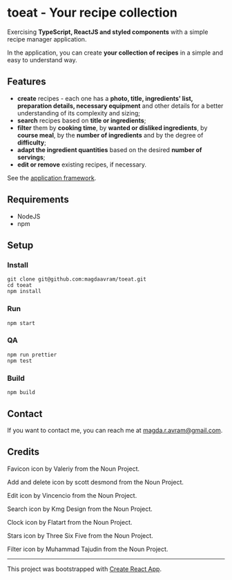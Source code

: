 # toeat - Your recipe collection

Exercising **TypeScript, ReactJS and styled components** with a 
simple recipe manager application. 

In the application, you can create **your collection of recipes** 
in a simple and easy to understand way. 

## Features
* **create** recipes - each one has a **photo, title, ingredients' list, 
preparation details, necessary equipment** and other details for a 
better understanding of its complexity and sizing;
* **search** recipes based on **title or ingredients**;
* **filter** them by **cooking time**, by **wanted or disliked 
ingredients**, by **course meal**, by the **number of ingredients** 
and by the degree of **difficulty**;
* **adapt the ingredient quantities** based on the desired 
**number of servings**;
* **edit or remove** existing recipes, if necessary.

See the [application framework](./toeat-framework.png).

## Requirements 
* NodeJS
* npm

## Setup
### Install
```shell script
git clone git@github.com:magdaavram/toeat.git
cd toeat
npm install
```

### Run
```shell script
npm start
```

### QA
```shell script
npm run prettier
npm test
```

### Build
```shell script
npm build
```

## Contact
If you want to contact me, you can reach me at magda.r.avram@gmail.com.

## Credits
Favicon icon by Valeriy from the Noun Project.

Add and delete icon by scott desmond from the Noun Project.

Edit icon by Vincencio from the Noun Project.

Search icon by Kmg Design from the Noun Project.

Clock icon by Flatart from the Noun Project.

Stars icon by Three Six Five from the Noun Project.

Filter icon by Muhammad Tajudin from the Noun Project.

___
This project was bootstrapped with [Create React App](https://github.com/facebook/create-react-app).
